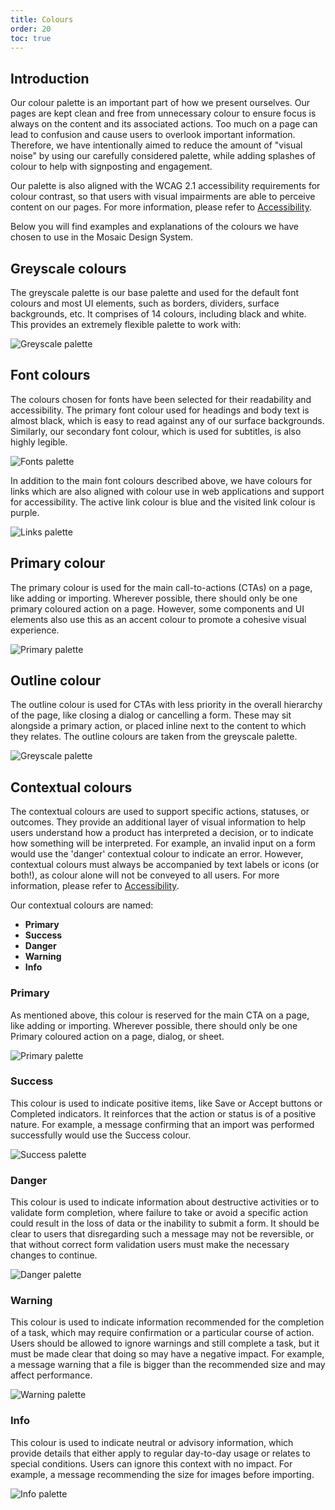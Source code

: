 ```yaml
---
title: Colours
order: 20
toc: true
---
```

## Introduction

Our colour palette is an important part of how we present ourselves. Our pages are kept clean and free from unnecessary colour to ensure focus is always on the content and its associated actions. Too much on a page can lead to confusion and cause users to overlook important information. Therefore, we have intentionally aimed to reduce the amount of "visual noise" by using our carefully considered palette, while adding splashes of colour to help with signposting and engagement.

Our palette is also aligned with the WCAG 2.1 accessibility requirements for colour contrast, so that users with visual impairments are able to perceive content on our pages. For more information, please refer to [Accessibility](/guidelines/accessibility).

Below you will find examples and explanations of the colours we have chosen to use in the Mosaic Design System. 

## Greyscale colours

The greyscale palette is our base palette and used for the default font colours and most UI elements, such as borders, dividers, surface backgrounds, etc. It comprises of 14 colours, including black and white. This provides an extremely flexible palette to work with:

![Greyscale palette](/assets/img/greyscale-light.png "Greyscale palette")

## Font colours

The colours chosen for fonts have been selected for their readability and accessibility. The primary font colour used for headings and body text is almost black, which is easy to read against any of our surface backgrounds. Similarly, our secondary font colour, which is used for subtitles, is also highly legible.

![Fonts palette](/assets/img/fonts-light.png "Fonts palette")

In addition to the main font colours described above, we have colours for links which are also aligned with colour use in web applications and support for accessibility. The active link colour is blue and the visited link colour is purple.

![Links palette](/assets/img/links-light.png "Links palette")

## Primary colour

The primary colour is used for the main call-to-actions (CTAs) on a page, like adding or importing. Wherever possible, there should only be one primary coloured action on a page. However, some components and UI elements also use this as an accent colour to promote a cohesive visual experience.

![Primary palette](/assets/img/primary-light.png "Primary palette")

## Outline colour

The outline colour is used for CTAs with less priority in the overall hierarchy of the page, like closing a dialog or cancelling a form. These may sit alongside a primary action, or placed inline next to the content to which they relates. The outline colours are taken from the greyscale palette.

![Greyscale palette](/assets/img/greyscale-light.png "Greyscale palette")

## Contextual colours

The contextual colours are used to support specific actions, statuses, or outcomes. They provide an additional layer of visual information to help users understand how a product has interpreted a decision, or to indicate how something will be interpreted. For example, an invalid input on a form would use the 'danger' contextual colour to indicate an error. However, contextual colours must always be accompanied by text labels or icons (or both!), as colour alone will not be conveyed to all users. For more information, please refer to [Accessibility](/guidelines/accessibility).

Our contextual colours are named:

* **Primary**
* **Success**
* **Danger**
* **Warning**
* **Info**

### Primary

As mentioned above, this colour is reserved for the main CTA on a page, like adding or importing. Wherever possible, there should only be one Primary coloured action on a page, dialog, or sheet.

![Primary palette](/assets/img/primary-light.png "Primary palette")

### Success

This colour is used to indicate positive items, like Save or Accept buttons or Completed indicators. It reinforces that the action or status is of a positive nature. For example, a message confirming that an import was performed successfully would use the Success colour.

![Success palette](/assets/img/success-light.png "Success palette")

### Danger

This colour is used to indicate information about destructive activities or to validate form completion, where failure to take or avoid a specific action could result in the loss of data or the inability to submit a form. It should be clear to users that disregarding such a message may not be reversible, or that without correct form validation users must make the necessary changes to continue.

![Danger palette](/assets/img/danger-light.png "Danger palette")

### Warning

This colour is used to indicate information recommended for the completion of a task, which may require confirmation or a particular course of action. Users should be allowed to ignore warnings and still complete a task, but it must be made clear that doing so may have a negative impact. For example, a message warning that a file is bigger than the recommended size and may affect performance.

![Warning palette](/assets/img/warning-light.png "Warning palette")

### Info

This colour is used to indicate neutral or advisory information, which provide details that either apply to regular day-to-day usage or relates to special conditions. Users can ignore this context with no impact. For example, a message recommending the size for images before importing.

![Info palette](/assets/img/info-light.png "Info palette")
